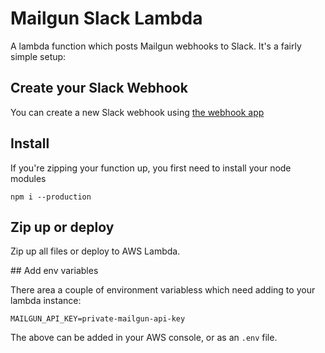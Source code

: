 # Mailgun Slack Lambda

A lambda function which posts Mailgun webhooks to Slack. It's a fairly simple
setup:

## Create your Slack Webhook

You can create a new Slack webhook using [the webhook app](https://api.slack.com/messaging/webhooks)

## Install

If you're zipping your function up, you first need to install your node modules

`npm i --production`

## Zip up or deploy

Zip up all files or deploy to AWS Lambda.

## Add env variables

There area a couple of environment variabless which need adding to your lambda
instance:

```SLACK_WEBHOOK=https://hooks.slack.com/your/webhookurl
MAILGUN_API_KEY=private-mailgun-api-key
```

The above can be added in your AWS console, or as an `.env` file.
